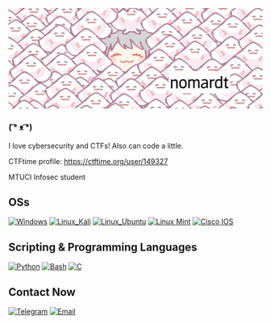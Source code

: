 ![Header](https://github.com/nomardt/Work/blob/main/profileimage1.jpg)


### ( ͡° ᴥ ͡°)

I love cybersecurity and CTFs! Also can code a little.

CTFtime profile: https://ctftime.org/user/149327

MTUCI Infosec student

## OSs
[![Windows](https://img.shields.io/badge/-Windows-DC322F?style=for-the-badge&logo=windows)](https://example.com)
[![Linux_Kali](https://img.shields.io/badge/-Linux_Kali-DC322F?style=for-the-badge&logo=linux&logoColor=FFFFFF)](https://example.com)
[![Linux_Ubuntu](https://img.shields.io/badge/-Linux_Ubuntu-DC322F?style=for-the-badge&logo=Ubuntu&logoColor=FFFFFF)](https://example.com)
[![Linux Mint](https://img.shields.io/badge/Linux_Mint-DC322F?style=for-the-badge&logo=linux-mint&logoColor=white)](https://example.com)
[![Cisco IOS](https://img.shields.io/badge/Cisco%20IOS-DC322F?style=for-the-badge&logo=Cisco&logoColor=white)](https://example.com)

## Scripting & Programming Languages
[![Python](https://img.shields.io/badge/Python-DC322F?style=for-the-badge&logo=python&logoColor=white)](https://example.com)
[![Bash](https://img.shields.io/badge/-Bash-DC322F?style=for-the-badge&logo=gnu-bash&logoColor=FFFFFF)](https://example.com)
[![C](https://img.shields.io/badge/-C-DC322F?style=for-the-badge&logo=C&logoColor=FFFFFF)](https://example.com)

## Contact Now
[![Telegram](https://img.shields.io/badge/-Telegram-DC322F?style=for-the-badge&logo=Telegram)](https://t.me/nomardt)
[![Email](https://img.shields.io/badge/-Email-DC322F?style=for-the-badge&logo=Thunderbird)](mailto:nomardt@aol.com)


<!--
**nomardt/nomardt** is a ✨ _special_ ✨ repository because its `README.md` (this file) appears on your GitHub profile.

Here are some ideas to get you started:

- 🔭 I’m currently working on ...
- 🌱 I’m currently learning ...
- 👯 I’m looking to collaborate on ...
- 🤔 I’m looking for help with ...
- 💬 Ask me about ...
- 📫 How to reach me: ...
- 😄 Pronouns: ...
- ⚡ Fun fact: ...
-->
